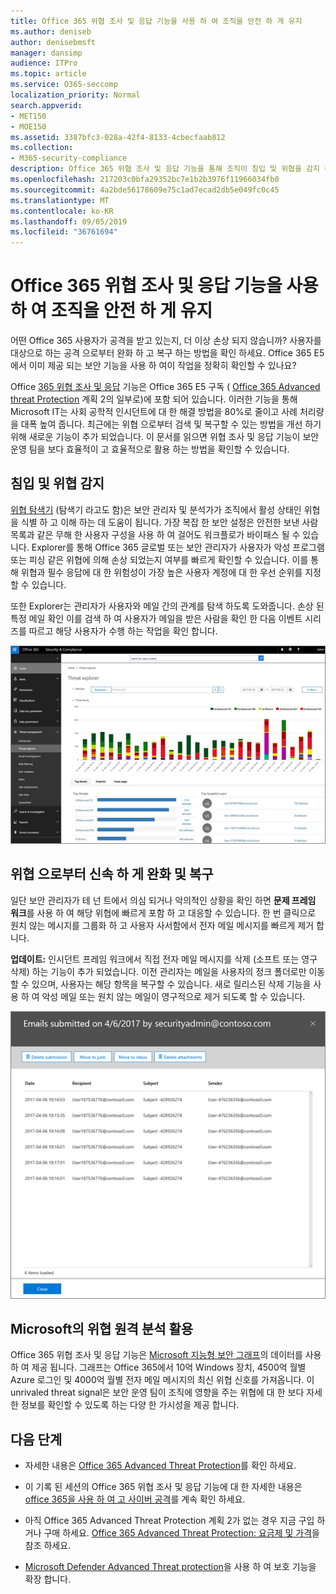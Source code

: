 ```yaml
---
title: Office 365 위협 조사 및 응답 기능을 사용 하 여 조직을 안전 하 게 유지
ms.author: deniseb
author: denisebmsft
manager: dansimp
audience: ITPro
ms.topic: article
ms.service: O365-seccomp
localization_priority: Normal
search.appverid:
- MET150
- MOE150
ms.assetid: 3387bfc3-028a-42f4-8133-4cbecfaab812
ms.collection:
- M365-security-compliance
description: Office 365 위협 조사 및 응답 기능을 통해 조직이 침입 및 위협을 감지 하 고 위협 으로부터 신속 하 게 완화 및 복구할 수 있는 방법을 알아봅니다.
ms.openlocfilehash: 217203c0bfa29352bc7e1b2b3976f11966034fb0
ms.sourcegitcommit: 4a2bde56178609e75c1ad7ecad2db5e049fc0c45
ms.translationtype: MT
ms.contentlocale: ko-KR
ms.lasthandoff: 09/05/2019
ms.locfileid: "36761694"
---
```

# <a name="keep-your-organization-safe-with-office-365-threat-investigation-and-response-capabilities"></a>Office 365 위협 조사 및 응답 기능을 사용 하 여 조직을 안전 하 게 유지

어떤 Office 365 사용자가 공격을 받고 있는지, 더 이상 손상 되지 않습니까? 사용자를 대상으로 하는 공격 으로부터 완화 하 고 복구 하는 방법을 확인 하세요. Office 365 E5에서 이미 제공 되는 보안 기능을 사용 하 여이 작업을 정확히 확인할 수 있나요? 
  
Office [365 위협 조사 및 응답](office-365-ti.md) 기능은 Office 365 E5 구독 ( [Office 365 Advanced threat Protection](office-365-atp.md) 계획 2의 일부로)에 포함 되어 있습니다. 이러한 기능을 통해 Microsoft IT는 사회 공학적 인시던트에 대 한 해결 방법을 80%로 줄이고 사례 처리량을 대폭 높여 줍니다. 최근에는 위협 으로부터 검색 및 복구할 수 있는 방법을 개선 하기 위해 새로운 기능이 추가 되었습니다. 이 문서를 읽으면 위협 조사 및 응답 기능이 보안 운영 팀을 보다 효율적이 고 효율적으로 활용 하는 방법을 확인할 수 있습니다.
  
## <a name="detect-intrusions-and-threats"></a>침입 및 위협 감지

[위협 탐색기](threat-explorer.md) (탐색기 라고도 함)은 보안 관리자 및 분석가가 조직에서 활성 상태인 위협을 식별 하 고 이해 하는 데 도움이 됩니다. 가장 복잡 한 보안 설정은 안전한 보낸 사람 목록과 같은 무해 한 사용자 구성을 사용 하 여 걸어도 워크플로가 바이패스 될 수 있습니다. Explorer를 통해 Office 365 글로벌 또는 보안 관리자가 사용자가 악성 프로그램 또는 피싱 같은 위협에 의해 손상 되었는지 여부를 빠르게 확인할 수 있습니다. 이를 통해 위협과 필수 응답에 대 한 위험성이 가장 높은 사용자 계정에 대 한 우선 순위를 지정할 수 있습니다. 
  
또한 Explorer는 관리자가 사용자와 메일 간의 관계를 탐색 하도록 도와줍니다. 손상 된 특정 메일 확인 이를 검색 하 여 사용자가 메일을 받은 사람을 확인 한 다음 이벤트 시리즈를 따르고 해당 사용자가 수행 하는 작업을 확인 합니다.

![맬웨어 패밀리가 Office 365, 색으로 구분 된 위협 탐색기 스크린샷](media/591338dd-252a-437d-b5f2-87aa42e74b0c.png)
  
## <a name="quickly-mitigate-and-recover-from-threats"></a>위협 으로부터 신속 하 게 완화 및 복구

일단 보안 관리자가 테 넌 트에서 의심 되거나 악의적인 상황을 확인 하면 **문제 프레임 워크**를 사용 하 여 해당 위협에 빠르게 포함 하 고 대응할 수 있습니다. 한 번 클릭으로 원치 않는 메시지를 그룹화 하 고 사용자 사서함에서 전자 메일 메시지를 빠르게 제거 합니다. 
  
 **업데이트:** 인시던트 프레임 워크에서 직접 전자 메일 메시지를 삭제 (소프트 또는 영구 삭제) 하는 기능이 추가 되었습니다. 이전 관리자는 메일을 사용자의 정크 폴더로만 이동할 수 있으며, 사용자는 해당 항목을 복구할 수 있습니다. 새로 릴리스된 삭제 기능을 사용 하 여 악성 메일 또는 원치 않는 메일이 영구적으로 제거 되도록 할 수 있습니다. 
    
![인시던트 업데이트 관리의 전자 메일 목록 스크린샷](media/9d8452d3-d8d2-4b26-81f9-76396e08dd17.png)
  
## <a name="leverage-the-threat-telemetry-of-microsoft"></a>Microsoft의 위협 원격 분석 활용

Office 365 위협 조사 및 응답 기능은 [Microsoft 지능형 보안 그래프](https://go.microsoft.com/fwlink/?linkid=2036223)의 데이터를 사용 하 여 제공 됩니다. 그래프는 Office 365에서 10억 Windows 장치, 4500억 월별 Azure 로그인 및 4000억 월별 전자 메일 메시지의 최신 위협 신호를 가져옵니다. 이 unrivaled threat signal은 보안 운영 팀이 조직에 영향을 주는 위협에 대 한 보다 자세한 정보를 확인할 수 있도록 하는 다양 한 가시성을 제공 합니다. 
  
## <a name="next-steps"></a>다음 단계

- 자세한 내용은 [Office 365 Advanced Threat Protection](office-365-atp.md)를 확인 하세요.

- 이 기록 된 세션의 Office 365 위협 조사 및 응답 기능에 대 한 자세한 내용은 [office 365을 사용 하 여 고 사이버 공격](https://myignite.microsoft.com/videos/53723)를 계속 확인 하세요.

- 아직 Office 365 Advanced Threat Protection 계획 2가 없는 경우 지금 구입 하거나 구매 하세요. [Office 365 Advanced Threat Protection: 요금제 및 가격](https://products.office.com/exchange/advance-threat-protection#pmg-allup-content)을 참조 하세요.
    
- [Microsoft Defender Advanced Threat protection](https://docs.microsoft.com/windows/security/threat-protection/microsoft-defender-atp/microsoft-defender-advanced-threat-protection)을 사용 하 여 보호 기능을 확장 합니다.
